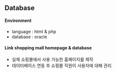 ## Database

#### Environment
* language : html & php
* database : oracle

#### Link shopping mall homepage & database
* 실제 쇼핑몰에서 사용 가능한 홈페이지를 제작
* 데이터베이스 연동 후 쇼핑몰 직원이 사용자에 대해 관리
